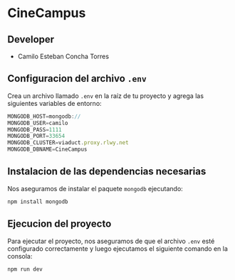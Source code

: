 # CineCampus

## **Developer**

- Camilo Esteban Concha Torres

## Configuracion del archivo `.env`

Crea un archivo llamado `.env` en la raíz de tu proyecto y agrega las siguientes variables de entorno:

```javascript
MONGODB_HOST=mongodb://
MONGODB_USER=camilo
MONGODB_PASS=1111
MONGODB_PORT=33654
MONGODB_CLUSTER=viaduct.proxy.rlwy.net
MONGODB_DBNAME=CineCampus
```

## Instalacion de las dependencias necesarias

 Nos aseguramos de instalar el paquete `mongodb` ejecutando:

```bash
npm install mongodb
```

## Ejecucion del proyecto

Para ejecutar el proyecto, nos aseguramos de que el archivo `.env` esté configurado correctamente y luego ejecutamos el siguiente comando en la consola:

```bash
npm run dev
```